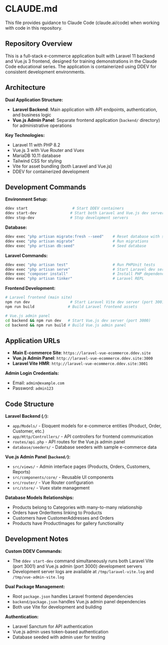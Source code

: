 # CLAUDE.md

This file provides guidance to Claude Code (claude.ai/code) when working with code in this repository.

## Repository Overview

This is a full-stack e-commerce application built with Laravel 11 backend and Vue.js 3 frontend, designed for training demonstrations in the Claude Code educational series. The application is containerized using DDEV for consistent development environments.

## Architecture

**Dual Application Structure:**
- **Laravel Backend**: Main application with API endpoints, authentication, and business logic
- **Vue.js Admin Panel**: Separate frontend application (`backend/` directory) for administrative operations

**Key Technologies:**
- Laravel 11 with PHP 8.2
- Vue.js 3 with Vue Router and Vuex
- MariaDB 10.11 database
- Tailwind CSS for styling
- Vite for asset bundling (both Laravel and Vue.js)
- DDEV for containerized development

## Development Commands

**Environment Setup:**
```bash
ddev start                    # Start DDEV containers
ddev start-dev               # Start both Laravel and Vue.js dev servers
ddev stop-dev                # Stop development servers
```

**Database:**
```bash
ddev exec "php artisan migrate:fresh --seed"    # Reset database with sample data
ddev exec "php artisan migrate"                 # Run migrations
ddev exec "php artisan db:seed"                 # Seed database
```

**Laravel Commands:**
```bash
ddev exec "php artisan test"                    # Run PHPUnit tests
ddev exec "php artisan serve"                   # Start Laravel dev server
ddev exec "composer install"                    # Install PHP dependencies
ddev exec "php artisan tinker"                  # Laravel REPL
```

**Frontend Development:**
```bash
# Laravel frontend (main site)
npm run dev                  # Start Laravel Vite dev server (port 3001)
npm run build               # Build Laravel frontend assets

# Vue.js admin panel 
cd backend && npm run dev   # Start Vue.js dev server (port 3000)
cd backend && npm run build # Build Vue.js admin panel
```

## Application URLs

- **Main E-commerce Site**: `https://laravel-vue-ecommerce.ddev.site`
- **Vue.js Admin Panel**: `http://laravel-vue-ecommerce.ddev.site:3000`
- **Laravel Vite HMR**: `http://laravel-vue-ecommerce.ddev.site:3001`

**Admin Login Credentials:**
- Email: `admin@example.com`
- Password: `admin123`

## Code Structure

**Laravel Backend (`/`):**
- `app/Models/` - Eloquent models for e-commerce entities (Product, Order, Customer, etc.)
- `app/Http/Controllers/` - API controllers for frontend communication
- `routes/api.php` - API routes for the Vue.js admin panel
- `database/seeders/` - Database seeders with sample e-commerce data

**Vue.js Admin Panel (`backend/`):**
- `src/views/` - Admin interface pages (Products, Orders, Customers, Reports)
- `src/components/core/` - Reusable UI components
- `src/router/` - Vue Router configuration
- `src/store/` - Vuex state management

**Database Models Relationships:**
- Products belong to Categories with many-to-many relationship
- Orders have OrderItems linking to Products
- Customers have CustomerAddresses and Orders
- Products have ProductImages for gallery functionality

## Development Notes

**Custom DDEV Commands:**
- The `ddev start-dev` command simultaneously runs both Laravel Vite (port 3001) and Vue.js admin (port 3000) development servers
- Development server logs are available at `/tmp/laravel-vite.log` and `/tmp/vue-admin-vite.log`

**Dual Package Management:**
- Root `package.json` handles Laravel frontend dependencies
- `backend/package.json` handles Vue.js admin panel dependencies
- Both use Vite for development and building

**Authentication:**
- Laravel Sanctum for API authentication
- Vue.js admin uses token-based authentication
- Database seeded with admin user for testing